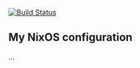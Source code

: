 [![Build Status](https://travis-ci.org/QuentinI/dotnix.svg?branch=master)](https://travis-ci.org/QuentinI/dotnix)
## My NixOS configuration
...
